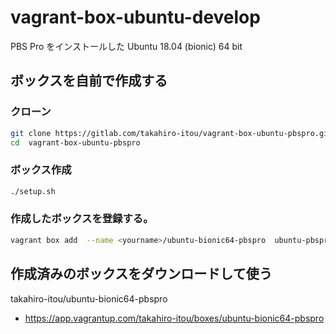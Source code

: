 # vagrant-box-ubuntu-develop

PBS Pro をインストールした Ubuntu 18.04 (bionic) 64 bit

## ボックスを自前で作成する

### クローン

```bash
git clone https://gitlab.com/takahiro-itou/vagrant-box-ubuntu-pbspro.git
cd  vagrant-box-ubuntu-pbspro
```
### ボックス作成

```bash
./setup.sh
```

### 作成したボックスを登録する。

```bash
vagrant box add  --name <yourname>/ubuntu-bionic64-pbspro  ubuntu-pbspro.box
```

## 作成済みのボックスをダウンロードして使う

takahiro-itou/ubuntu-bionic64-pbspro
- https://app.vagrantup.com/takahiro-itou/boxes/ubuntu-bionic64-pbspro
